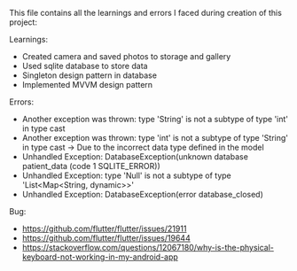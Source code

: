 This file contains all the learnings and errors I faced during creation of this project:

Learnings:
- Created camera and saved photos to storage and gallery
- Used sqlite database to store data
- Singleton design pattern in database
- Implemented MVVM design pattern

Errors:
- Another exception was thrown: type 'String' is not a subtype of type 'int' in type cast
- Another exception was thrown: type 'int' is not a subtype of type 'String' in type cast -> Due to the incorrect data type defined in the model
- Unhandled Exception: DatabaseException(unknown database patient_data (code 1 SQLITE_ERROR))
- Unhandled Exception: type 'Null' is not a subtype of type 'List<Map<String, dynamic>>'
- Unhandled Exception: DatabaseException(error database_closed)

Bug:
- https://github.com/flutter/flutter/issues/21911
- https://github.com/flutter/flutter/issues/19644
- https://stackoverflow.com/questions/12067180/why-is-the-physical-keyboard-not-working-in-my-android-app
